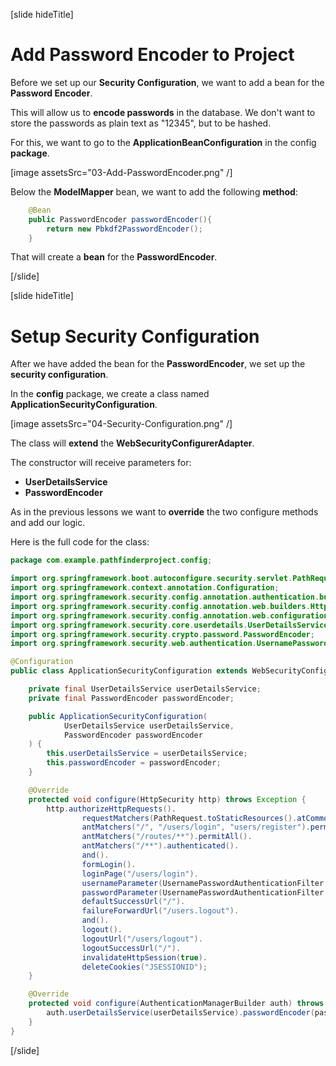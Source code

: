 [slide hideTitle]

# Add Password Encoder to Project

Before we set up our **Security Configuration**, we want to add a bean for the **Password Encoder**.

This will allow us to **encode passwords** in the database. We don't want to store the passwords as plain text as "12345", but to be hashed.

For this, we want to go to the **ApplicationBeanConfiguration** in the config **package**.

[image assetsSrc="03-Add-PasswordEncoder.png" /]

Below the **ModelMapper** bean, we want to add the following **method**:

```java
    @Bean
    public PasswordEncoder passwordEncoder(){
        return new Pbkdf2PasswordEncoder();
    }
```

That will create a **bean** for the **PasswordEncoder**.

[/slide]

[slide hideTitle]

# Setup Security Configuration

After we have added the bean for the **PasswordEncoder**, we set up the **security configuration**.

In the **config** package, we create a class named **ApplicationSecurityConfiguration**.

[image assetsSrc="04-Security-Configuration.png" /]

The class will **extend** the **WebSecurityConfigurerAdapter**.

The constructor will receive parameters for:

- **UserDetailsService**
- **PasswordEncoder**

As in the previous lessons we want to **override** the two configure methods and add our logic.

Here is the full code for the class:

```java
package com.example.pathfinderproject.config;

import org.springframework.boot.autoconfigure.security.servlet.PathRequest;
import org.springframework.context.annotation.Configuration;
import org.springframework.security.config.annotation.authentication.builders.AuthenticationManagerBuilder;
import org.springframework.security.config.annotation.web.builders.HttpSecurity;
import org.springframework.security.config.annotation.web.configuration.WebSecurityConfigurerAdapter;
import org.springframework.security.core.userdetails.UserDetailsService;
import org.springframework.security.crypto.password.PasswordEncoder;
import org.springframework.security.web.authentication.UsernamePasswordAuthenticationFilter;

@Configuration
public class ApplicationSecurityConfiguration extends WebSecurityConfigurerAdapter {

    private final UserDetailsService userDetailsService;
    private final PasswordEncoder passwordEncoder;

    public ApplicationSecurityConfiguration(
            UserDetailsService userDetailsService,
            PasswordEncoder passwordEncoder
    ) {
        this.userDetailsService = userDetailsService;
        this.passwordEncoder = passwordEncoder;
    }

    @Override
    protected void configure(HttpSecurity http) throws Exception {
        http.authorizeHttpRequests().
                requestMatchers(PathRequest.toStaticResources().atCommonLocations()).permitAll().
                antMatchers("/", "/users/login", "users/register").permitAll().
                antMatchers("/routes/**").permitAll().
                antMatchers("/**").authenticated().
                and().
                formLogin().
                loginPage("/users/login").
                usernameParameter(UsernamePasswordAuthenticationFilter.SPRING_SECURITY_FORM_USERNAME_KEY).
                passwordParameter(UsernamePasswordAuthenticationFilter.SPRING_SECURITY_FORM_PASSWORD_KEY).
                defaultSuccessUrl("/").
                failureForwardUrl("/users.logout").
                and().
                logout().
                logoutUrl("/users/logout").
                logoutSuccessUrl("/").
                invalidateHttpSession(true).
                deleteCookies("JSESSIONID");
    }

    @Override
    protected void configure(AuthenticationManagerBuilder auth) throws Exception {
        auth.userDetailsService(userDetailsService).passwordEncoder(passwordEncoder);
    }
}
```

[/slide]
